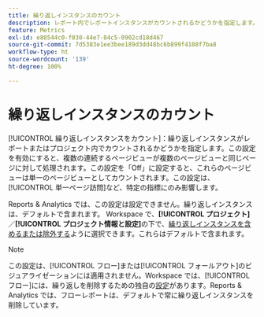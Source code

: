 ```yaml
---
title: 繰り返しインスタンスのカウント
description: レポート内でレポートインスタンスがカウントされるかどうかを指定します。
feature: Metrics
exl-id: e80544c0-f030-44e7-84c5-0902cd18d467
source-git-commit: 7d5383e1ee3bee189d3dd48bc6b899f4108f7ba8
workflow-type: ht
source-wordcount: '139'
ht-degree: 100%

---
```


# 繰り返しインスタンスのカウント

[!UICONTROL 繰り返しインスタンスをカウント]：繰り返しインスタンスがレポートまたはプロジェクト内でカウントされるかどうかを指定します。この設定を有効にすると、複数の連続するページビューが複数のページビューと同じページに対して処理されます。この設定を「Off」に設定すると、これらのページビューは単一のページビューとしてカウントされます。この設定は、[!UICONTROL 単一ページ訪問]など、特定の指標にのみ影響します。

Reports &amp; Analytics では、この設定は設定できません。繰り返しインスタンスは、デフォルトで含まれます。
Workspace で、**[!UICONTROL プロジェクト]**／**[!UICONTROL プロジェクト情報と設定]**&#x200B;の下で、[繰り返しインスタンスを含めるまたは除外する](/help/analyze/analysis-workspace/build-workspace-project/freeform-overview.md)ように選択できます。これらはデフォルトで含まれます。

>[!NOTE]
>この設定は、[!UICONTROL フロー]または[!UICONTROL フォールアウト]のビジュアライゼーションには適用されません。Workspace では、[!UICONTROL フロー]には、繰り返しを削除するための独自の[設定](/help/analyze/analysis-workspace/visualizations/c-flow/flow-settings.md)があります。Reports &amp; Analytics では、フローレポートは、デフォルトで常に繰り返しインスタンスを削除しています。
